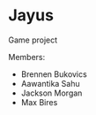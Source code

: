 Jayus
=====

Game project

Members:
* Brennen Bukovics
* Aawantika Sahu
* Jackson Morgan
* Max Bires
